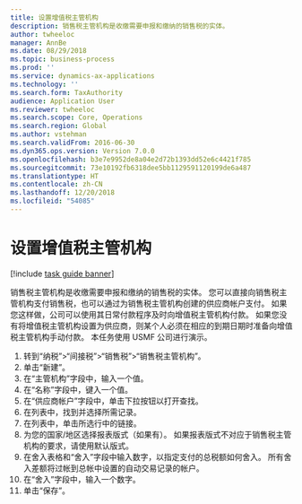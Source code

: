 ```yaml
---
title: 设置增值税主管机构
description: 销售税主管机构是收缴需要申报和缴纳的销售税的实体。
author: twheeloc
manager: AnnBe
ms.date: 08/29/2018
ms.topic: business-process
ms.prod: ''
ms.service: dynamics-ax-applications
ms.technology: ''
ms.search.form: TaxAuthority
audience: Application User
ms.reviewer: twheeloc
ms.search.scope: Core, Operations
ms.search.region: Global
ms.author: vstehman
ms.search.validFrom: 2016-06-30
ms.dyn365.ops.version: Version 7.0.0
ms.openlocfilehash: b3e7e9952de8a04e2d72b1393dd52e6c4421f785
ms.sourcegitcommit: 73e10192fb6318dee5bb1129591120199de6a487
ms.translationtype: HT
ms.contentlocale: zh-CN
ms.lasthandoff: 12/20/2018
ms.locfileid: "54085"
---
```

# <a name="set-up-sales-tax-authorities"></a>设置增值税主管机构

[!include [task guide banner](../../includes/task-guide-banner.md)]

销售税主管机构是收缴需要申报和缴纳的销售税的实体。 您可以直接向销售税主管机构支付销售税，也可以通过为销售税主管机构创建的供应商帐户支付。 如果您这样做，公司可以使用其日常付款程序及时向增值税主管机构付款。 如果您没有将增值税主管机构设置为供应商，则某个人必须在相应的到期日期时准备向增值税主管机构手动付款。 本任务使用 USMF 公司进行演示。

1. 转到“纳税”>“间接税”>“销售税”>“销售税主管机构”。
2. 单击“新建”。
3. 在“主管机构”字段中，输入一个值。
4. 在“名称”字段中，键入一个值。
5. 在“供应商帐户”字段中，单击下拉按钮以打开查找。
6. 在列表中，找到并选择所需记录。
7. 在列表中，单击所选行中的链接。
8. 为您的国家/地区选择报表版式（如果有）。 如果报表版式不对应于销售税主管机构的要求，请使用默认版式。
9. 在舍入表格和“舍入”字段中输入数字，以指定支付的总税额如何舍入。 所有舍入差额将过帐到总帐中设置的自动交易记录的帐户。
10. 在“舍入”字段中，输入一个数字。
11. 单击“保存”。

